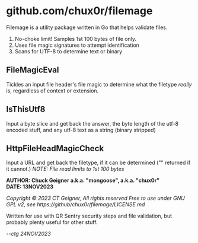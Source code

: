 # github.com/chux0r/filemage
   
Filemage is a utility package written in Go that helps validate files. 
1) No-choke limit! Samples 1st 100 bytes of file only. 
2) Uses file magic signatures to attempt identification  
3) Scans for UTF-8 to determine text or binary
    
## FileMagicEval
Tickles an input file header's file magic to determine what the filetype _really_ is, regardless of context or extension.   
   
## IsThisUtf8 
Input a byte slice and get back the answer, the byte length of the utf-8 encoded stuff, and any utf-8 text as a string (binary stripped)   
   
## HttpFileHeadMagicCheck
Input a URL and get back the filetype, if it can be determined ("" returned if it cannot.)
*NOTE: File read limits to 1st 100 bytes*   
    
**AUTHOR: Chuck Geigner a.k.a. "mongoose", a.k.a. "chux0r"**  
**DATE:   13NOV2023**  
   
*Copyright © 2023 CT Geigner, All rights reserved*
*Free to use under GNU GPL v2, see https://github/chux0r/filemage/LICENSE.md*
   
Written for use with QR Sentry security steps and file validation, but probably plenty useful for other stuff.
   
*--ctg 24NOV2023*
   


